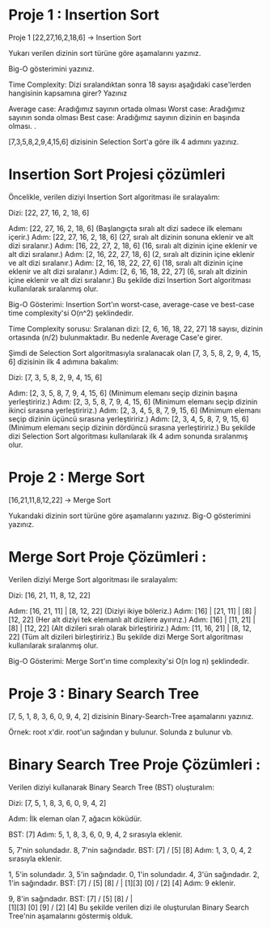 # Proje 1 : Insertion Sort
Proje 1
[22,27,16,2,18,6] -> Insertion Sort

Yukarı verilen dizinin sort türüne göre aşamalarını yazınız.

Big-O gösterimini yazınız.

Time Complexity: Dizi sıralandıktan sonra 18 sayısı aşağıdaki case'lerden hangisinin kapsamına girer? Yazınız

Average case: Aradığımız sayının ortada olması
Worst case: Aradığımız sayının sonda olması
Best case: Aradığımız sayının dizinin en başında olması.
.



[7,3,5,8,2,9,4,15,6] dizisinin Selection Sort'a göre ilk 4 adımını yazınız.

# Insertion Sort Projesi çözümleri

Öncelikle, verilen diziyi Insertion Sort algoritması ile sıralayalım:

Dizi: [22, 27, 16, 2, 18, 6]

Adım: [22, 27, 16, 2, 18, 6] (Başlangıçta sıralı alt dizi sadece ilk elemanı içerir.)
Adım: [22, 27, 16, 2, 18, 6] (27, sıralı alt dizinin sonuna eklenir ve alt dizi sıralanır.)
Adım: [16, 22, 27, 2, 18, 6] (16, sıralı alt dizinin içine eklenir ve alt dizi sıralanır.)
Adım: [2, 16, 22, 27, 18, 6] (2, sıralı alt dizinin içine eklenir ve alt dizi sıralanır.)
Adım: [2, 16, 18, 22, 27, 6] (18, sıralı alt dizinin içine eklenir ve alt dizi sıralanır.)
Adım: [2, 6, 16, 18, 22, 27] (6, sıralı alt dizinin içine eklenir ve alt dizi sıralanır.)
Bu şekilde dizi Insertion Sort algoritması kullanılarak sıralanmış olur.

Big-O Gösterimi: Insertion Sort'ın worst-case, average-case ve best-case time complexity'si O(n^2) şeklindedir.

Time Complexity sorusu:
Sıralanan dizi: [2, 6, 16, 18, 22, 27]
18 sayısı, dizinin ortasında (n/2) bulunmaktadır. Bu nedenle Average Case'e girer.

Şimdi de Selection Sort algoritmasıyla sıralanacak olan [7, 3, 5, 8, 2, 9, 4, 15, 6] dizisinin ilk 4 adımına bakalım:

Dizi: [7, 3, 5, 8, 2, 9, 4, 15, 6]

Adım: [2, 3, 5, 8, 7, 9, 4, 15, 6] (Minimum elemanı seçip dizinin başına yerleştiririz.)
Adım: [2, 3, 5, 8, 7, 9, 4, 15, 6] (Minimum elemanı seçip dizinin ikinci sırasına yerleştiririz.)
Adım: [2, 3, 4, 5, 8, 7, 9, 15, 6] (Minimum elemanı seçip dizinin üçüncü sırasına yerleştiririz.)
Adım: [2, 3, 4, 5, 8, 7, 9, 15, 6] (Minimum elemanı seçip dizinin dördüncü sırasına yerleştiririz.)
Bu şekilde dizi Selection Sort algoritması kullanılarak ilk 4 adım sonunda sıralanmış olur.

# Proje 2 : Merge Sort

[16,21,11,8,12,22] -> Merge Sort

Yukarıdaki dizinin sort türüne göre aşamalarını yazınız.
Big-O gösterimini yazınız.

# Merge Sort Proje Çözümleri :

Verilen diziyi Merge Sort algoritması ile sıralayalım:

Dizi: [16, 21, 11, 8, 12, 22]

Adım: [16, 21, 11] | [8, 12, 22] (Diziyi ikiye böleriz.)
Adım: [16] | [21, 11] | [8] | [12, 22] (Her alt diziyi tek elemanlı alt dizilere ayırırız.)
Adım: [16] | [11, 21] | [8] | [12, 22] (Alt dizileri sıralı olarak birleştiririz.)
Adım: [11, 16, 21] | [8, 12, 22] (Tüm alt dizileri birleştiririz.)
Bu şekilde dizi Merge Sort algoritması kullanılarak sıralanmış olur.

Big-O Gösterimi: Merge Sort'ın time complexity'si O(n log n) şeklindedir.

# Proje 3 : Binary Search Tree 
[7, 5, 1, 8, 3, 6, 0, 9, 4, 2] dizisinin Binary-Search-Tree aşamalarını yazınız.

Örnek: root x'dir. root'un sağından y bulunur. Solunda z bulunur vb.

# Binary Search Tree  Proje Çözümleri :

Verilen diziyi kullanarak Binary Search Tree (BST) oluşturalım:

Dizi: [7, 5, 1, 8, 3, 6, 0, 9, 4, 2]

Adım: İlk eleman olan 7, ağacın köküdür.

BST: [7]
Adım: 5, 1, 8, 3, 6, 0, 9, 4, 2 sırasıyla eklenir.

5, 7'nin solundadır.
8, 7'nin sağındadır.
BST: [7]
/
[5] [8]
Adım: 1, 3, 0, 4, 2 sırasıyla eklenir.

1, 5'in solundadır.
3, 5'in sağındadır.
0, 1'in solundadır.
4, 3'ün sağındadır.
2, 1'in sağındadır.
BST: [7]
/
[5] [8]
/ |
[1][3] [0]
/
[2] [4]
Adım: 9 eklenir.

9, 8'in sağındadır.
BST: [7]
/
[5] [8]
/ | \
[1][3] [0] [9]
/
[2] [4]
Bu şekilde verilen dizi ile oluşturulan Binary Search Tree'nin aşamalarını göstermiş olduk.








